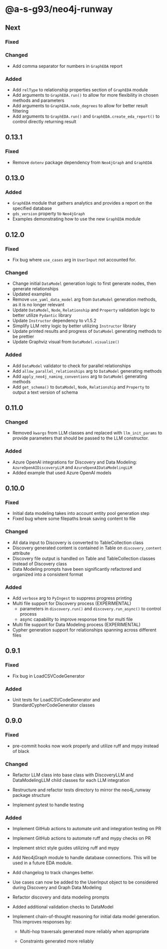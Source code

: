 # @a-s-g93/neo4j-runway

## Next

### Fixed

### Changed

* Add comma separator for numbers in `GraphEDA` report

### Added

* Add `relType` to relationship properties section of `GraphEDA` module
* Add arguments to `GraphEDA.run()` to allow for more flexibility in chosen methods and parameters
* Add arguments to `GraphEDA.node_degrees` to allow for better result filtering
* Add arguments to `GraphEDA.run()` and `GraphEDA.create_eda_report()` to control directly returning result

## 0.13.1

### Fixed

* Remove `dotenv` package dependency from `Neo4jGraph` and `GraphEDA`

## 0.13.0

### Added

* `GraphEDA` module that gathers analytics and provides a report on the specified database
* `gds_version` property to `Neo4jGraph`
* Examples demonstrating how to use the new `GraphEDA` module

## 0.12.0

### Fixed

* Fix bug where `use_cases` arg in `UserInput` not accounted for.

### Changed

* Change initial `DataModel` generation logic to first generate nodes, then generate relationships
* Updated examples
* Remove `use_yaml_data_model` arg from `DataModel` generation methods, as it is no longer relevant
* Update `DataModel`, `Node`, `Relationship` and `Property` validation logic to better utilize `Pydantic` library
* Update `Instructor` dependency to v1.5.2
* Simplify LLM retry logic by better utilizing `Instructor` library
* Update printed results and progress of `DataModel` generating methods to be prettier
* Update Graphviz visual from `DataModel.visualize()`

### Added

* Add `DataModel` validator to check for parallel relationships
* Add `allow_parallel_relationships` arg to `DataModel` generating methods
* Add `apply_neo4j_naming_conventions` arg to `DataModel` generating methods
* Add `get_schema()` to `DataModel`, `Node`, `Relationship` and `Property` to output a text version of schema

## 0.11.0

### Changed

* Removed `kwargs` from LLM classes and replaced with `llm_init_params` to provide parameters that should be passed to the LLM constructor.

### Added

* Azure OpenAI integrations for Discovery and Data Modeling: `AzureOpenAIDiscoveryLLM` and `AzureOpenAIDataModelingLLM`
* Added example that used Azure OpenAI models

## 0.10.0

### Fixed

* Initial data modeling takes into account entity pool generation step
* Fixed bug where some filepaths break saving content to file

### Changed

* All data input to Discovery is converted to TableCollection class
* Discovery generated content is contained in Table on `discovery_content` attribute
* Discovery file output is handled on Table and TableCollection classes instead of Discovery class
* Data Modeling prompts have been significantly refactored and organized into a consistent format

### Added

* Add `verbose` arg to `PyIngest` to suppress progress printing
* Multi file support for Discovery process (EXPERIMENTAL)
  * parameters in `discovery.run()` and `discovery.run_async()` to control process
  * async capability to improve response time for multi file
* Multi file support for Data Modeling process (EXPERIMENTAL)
* Cypher generation support for relationships spanning across different files

## 0.9.1

### Fixed

* Fix bug in LoadCSVCodeGenerator

### Added

* Unit tests for LoadCSVCodeGenerator and StandardCypherCodeGenerator classes

## 0.9.0

### Fixed

* pre-commit hooks now work properly and utilize ruff and mypy instead of black

### Changed

* Refactor LLM class into base class with DiscoveryLLM and DataModelingLLM child classes for each LLM integration

* Restructure and refactor tests directory to mirror the neo4j_runway package structure

* Implement pytest to handle testing

### Added

* Implement GitHub actions to automate unit and integration testing on PR

* Implement GitHub actions to automate ruff and mypy checks on PR

* Implement strict style guides utilizing ruff and mypy

* Add Neo4jGraph module to handle database connections. This will be used in a future EDA module.

* Add changelog to track changes better.

* Use cases can now be added to the UserInput object to be considered during Discovery and Graph Data Modeling

* Refactor discovery and data modeling prompts

* Added additional validation checks to DataModel

* Implement chain-of-thought reasoning for initial data model generation. This improves responses by:

  * Multi-hop traversals generated more reliably when appropriate

  * Constraints generated more reliably
